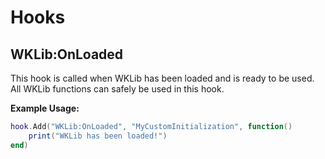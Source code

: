 # Hooks

## WKLib:OnLoaded
This hook is called when WKLib has been loaded and is ready to be used. All WKLib functions can safely be used in this hook.

**Example Usage:**
```lua
hook.Add("WKLib:OnLoaded", "MyCustomInitialization", function()
    print("WKLib has been loaded!")
end)
```

